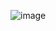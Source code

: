 
![image](https://github.com/Asha-vysyaraju/Mongodb_products/assets/18022094/ed4ffb45-4e06-4dc2-974e-9dc07b30e3bb)

